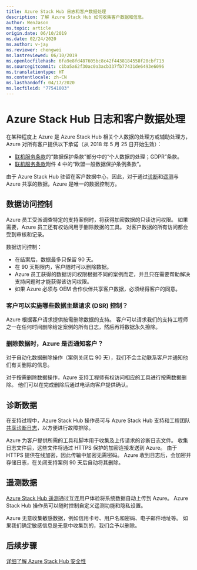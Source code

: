 ```yaml
---
title: Azure Stack Hub 日志和客户数据处理
description: 了解 Azure Stack Hub 如何收集客户数据和信息。
author: WenJason
ms.topic: article
origin.date: 06/10/2019
ms.date: 02/24/2020
ms.author: v-jay
ms.reviewer: chengwei
ms.lastreviewed: 06/10/2019
ms.openlocfilehash: 6fa9e8fd487605bc8c42f4438184558f20cbf713
ms.sourcegitcommit: c1ba5a62f30ac0a3acb337fb77431de6493e6096
ms.translationtype: HT
ms.contentlocale: zh-CN
ms.lasthandoff: 04/17/2020
ms.locfileid: "77541003"
---
```

# <a name="azure-stack-hub-log-and-customer-data-handling"></a>Azure Stack Hub 日志和客户数据处理 

在某种程度上 Azure 是 Azure Stack Hub 相关个人数据的处理方或辅助处理方，Azure 对所有客户提供以下承诺（从 2018 年 5 月 25 日开始生效）：

- [联机服务条款](http://www.microsoftvolumelicensing.com/DocumentSearch.aspx?Mode=3&DocumentTypeId=31)的“数据保护条款”部分中的“个人数据的处理；GDPR”条款。
- [联机服务条款](http://www.microsoftvolumelicensing.com/DocumentSearch.aspx?Mode=3&DocumentTypeId=31)附件 4 中的“欧盟一般数据保护条例条款”。

由于 Azure Stack Hub 驻留在客户数据中心，因此，对于通过[诊断](azure-stack-configure-on-demand-diagnostic-log-collection.md#use-the-privileged-endpoint-pep-to-collect-diagnostic-logs)和[遥测](azure-stack-telemetry.md)与 Azure 共享的数据，Azure 是唯一的数据控制方。  

## <a name="data-access-controls"></a>数据访问控制 
Azure 员工受派调查特定的支持案例时，将获得加密数据的只读访问权限。 如果需要，Azure 员工还有权访问用于删除数据的工具。 对客户数据的所有访问都会受到审核和记录。  

数据访问控制：
- 在结案后，数据最多只保留 90 天。
- 在 90 天期限内，客户随时可以删除数据。
- Azure 员工获得的数据访问权限根据不同的案例而定，并且只在需要帮助解决支持问题时才能获得该访问权限。 
- 如果 Azure 必须与 OEM 合作伙伴共享客户数据，必须经得客户的同意。  

### <a name="what-data-subject-requests-dsr-controls-do-customers-have"></a>客户可以实施哪些数据主题请求 (DSR) 控制？
Azure 根据客户请求提供按需删除数据的支持。 客户可以请求我们的支持工程师之一在任何时间删除给定案例的所有日志，然后再将数据永久擦除。  

### <a name="does-azure-notify-customers-when-the-data-is-deleted"></a>删除数据时，Azure 是否通知客户？
对于自动化数据删除操作（案例关闭后 90 天），我们不会主动联系客户并通知他们有关删除的信息。

对于按需删除数据操作，Azure 支持工程师有权访问相应的工具进行按需数据删除。 他们可以在完成删除后通过电话向客户提供确认。

## <a name="diagnostic-data"></a>诊断数据
在支持过程中，Azure Stack Hub 操作员可与 Azure Stack Hub 支持和工程团队[共享诊断日志](azure-stack-configure-on-demand-diagnostic-log-collection.md#use-the-privileged-endpoint-pep-to-collect-diagnostic-logs)，以方便进行故障排除。

Azure 为客户提供所需的工具和脚本用于收集及上传请求的诊断日志文件。 收集日志文件后，这些文件将通过 HTTPS 保护的加密连接发送到 Azure。 由于 HTTPS 提供在线加密，因此传输中加密无需密码。 Azure 收到日志后，会加密并存储日志，在关闭支持案例 90 天后自动将其删除。

## <a name="telemetry-data"></a>遥测数据
[Azure Stack Hub 遥测](azure-stack-telemetry.md)通过互连用户体验将系统数据自动上传到 Azure。 Azure Stack Hub 操作员可以随时控制自定义遥测功能和隐私设置。

Azure 无意收集敏感数据，例如信用卡号、用户名和密码、电子邮件地址等。 如果我们确定敏感信息是无意中收集到的，我们会予以删除。

## <a name="next-steps"></a>后续步骤 
[详细了解 Azure Stack Hub 安全性](azure-stack-security-foundations.md) 
